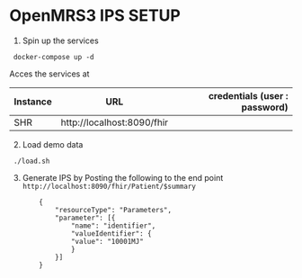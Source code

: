 # OpenMRS3 IPS SETUP

1. Spin up the services

```
 docker-compose up -d
```

Acces the services at 

| Instance  |     URL       | credentials (user : password)|
|---------- |:-------------:|------:                       |
| SHR      | http://localhost:8090/fhir  |   | 


2. Load demo data 

 ```
  ./load.sh
 ```

 3. Generate IPS by Posting the following to the end point ```http://localhost:8090/fhir/Patient/$summary```
   
    ```
        {
            "resourceType": "Parameters",
            "parameter": [{
                "name": "identifier",
                "valueIdentifier": {
                "value": "10001MJ"
                }
            }]
        } 
    ```



